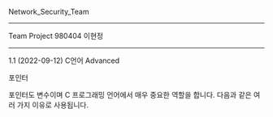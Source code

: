 Network_Security_Team
***
Team Project
980404 이현정
***

1.1 (2022-09-12) C언어 Advanced

포인터

포인터도 변수이며 C 프로그래밍 언어에서 매우 중요한 역할을 합니다. 다음과 같은 여러 가지 이유로 사용됩니다.


